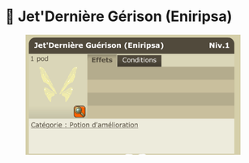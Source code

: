 # 💓 Jet'Dernière Gérison (Eniripsa)

<figure><img src="../../../.gitbook/assets/image (5).png" alt=""><figcaption></figcaption></figure>
